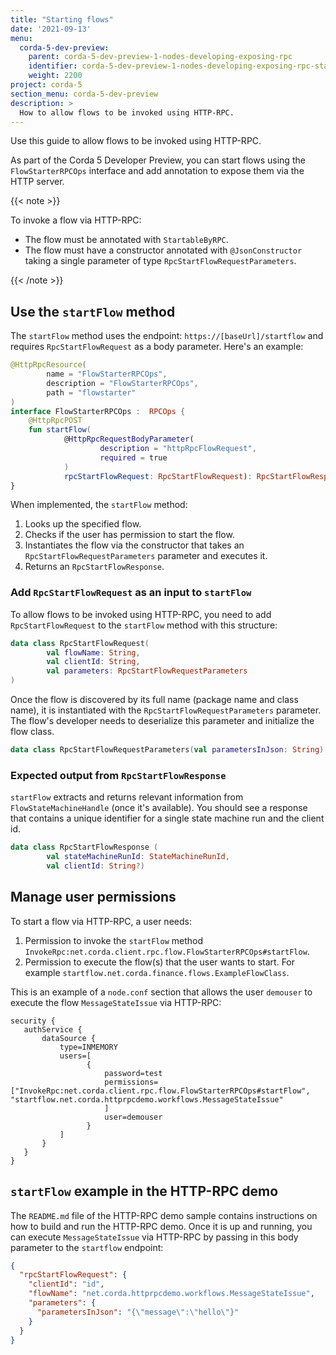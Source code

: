 ```yaml
---
title: "Starting flows"
date: '2021-09-13'
menu:
  corda-5-dev-preview:
    parent: corda-5-dev-preview-1-nodes-developing-exposing-rpc
    identifier: corda-5-dev-preview-1-nodes-developing-exposing-rpc-start-flow
    weight: 2200
project: corda-5
section_menu: corda-5-dev-preview
description: >
  How to allow flows to be invoked using HTTP-RPC.
---
```


Use this guide to allow flows to be invoked using HTTP-RPC.

As part of the Corda 5 Developer Preview, you can start flows using the `FlowStarterRPCOps` interface and add annotation
to expose them via the HTTP server.

{{< note >}}

To invoke a flow via HTTP-RPC:
* The flow must be annotated with `StartableByRPC`.
* The flow must have a constructor annotated with `@JsonConstructor` taking a single parameter of type `RpcStartFlowRequestParameters`.

{{< /note >}}

## Use the `startFlow` method

The `startFlow` method uses the endpoint: `https://[baseUrl]/startflow` and
requires `RpcStartFlowRequest` as a body parameter. Here's an example:

```kotlin
@HttpRpcResource(
        name = "FlowStarterRPCOps",
        description = "FlowStarterRPCOps",
        path = "flowstarter"
)
interface FlowStarterRPCOps :  RPCOps {
    @HttpRpcPOST
    fun startFlow(
            @HttpRpcRequestBodyParameter(
                    description = "httpRpcFlowRequest",
                    required = true
            )
            rpcStartFlowRequest: RpcStartFlowRequest): RpcStartFlowResponse
}
```

When implemented, the `startFlow` method:
1. Looks up the specified flow.
2. Checks if the user has permission to start the flow.
3. Instantiates the flow via the constructor that takes an `RpcStartFlowRequestParameters` parameter and executes it.
4. Returns an `RpcStartFlowResponse`.

### Add `RpcStartFlowRequest` as an input to `startFlow`

To allow flows to be invoked using HTTP-RPC, you need to add `RpcStartFlowRequest` to the `startFlow` method with this
structure:
```kotlin
data class RpcStartFlowRequest(
        val flowName: String,
        val clientId: String,
        val parameters: RpcStartFlowRequestParameters
)
```

Once the flow is discovered by its full name (package name and class name), it is instantiated with the
`RpcStartFlowRequestParameters` parameter.
The flow's developer needs to deserialize this parameter and initialize the flow class.

```kotlin
data class RpcStartFlowRequestParameters(val parametersInJson: String)
```

### Expected output from `RpcStartFlowResponse`

`startFlow` extracts and returns relevant information from `FlowStateMachineHandle` (once it's available). You should
see a response that contains a unique identifier for a single state machine run and the client id.

```kotlin
data class RpcStartFlowResponse (
        val stateMachineRunId: StateMachineRunId,
        val clientId: String?)
```

## Manage user permissions

To start a flow via HTTP-RPC, a user needs:
1. Permission to invoke the `startFlow` method `InvokeRpc:net.corda.client.rpc.flow.FlowStarterRPCOps#startFlow`.
2. Permission to execute the flow(s) that the user wants to start. For example `startflow.net.corda.finance.flows.ExampleFlowClass`.

This is an example of a `node.conf` section that allows the user `demouser` to execute the flow `MessageStateIssue` via HTTP-RPC:

 ```shell
security {
    authService {
        dataSource {
            type=INMEMORY
            users=[
                  {
                      password=test
                      permissions=["InvokeRpc:net.corda.client.rpc.flow.FlowStarterRPCOps#startFlow",
"startflow.net.corda.httprpcdemo.workflows.MessageStateIssue"
                      ]
                      user=demouser
                  }
            ]
        }
    }
}
```

## `startFlow` example in the HTTP-RPC demo

The `README.md` file of the HTTP-RPC demo sample contains instructions on how to build and run the HTTP-RPC demo.
Once it is up and running, you can execute `MessageStateIssue` via HTTP-RPC by passing in this body parameter to the
`startflow` endpoint:

```json
{
  "rpcStartFlowRequest": {
    "clientId": "id",
    "flowName": "net.corda.httprpcdemo.workflows.MessageStateIssue",
    "parameters": {
      "parametersInJson": "{\"message\":\"hello\"}"
    }
  }
}
```
